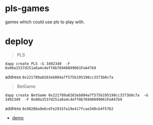 # pls-games
games which could use pls to play with.

# deploy 

>PLS

    dapp create PLS -G 3492349  -F 0x00a1537d251a6a4c4effAb76948899061FeA47b9

address
``0x221789a8263eb084a7f575b195190cc3373b0c7a``

>BetGame

    dapp create BetGame 0x221789a8263eb084a7f575b195190cc3373b0c7a  -G 3492349  -F 0x00a1537d251a6a4c4effAb76948899061FeA47b9


address
``0x98206a9e6cdfe2933fa19e417fcae340cb4f5762``

* [demo](https://freehere107.github.io/pls-games/)
